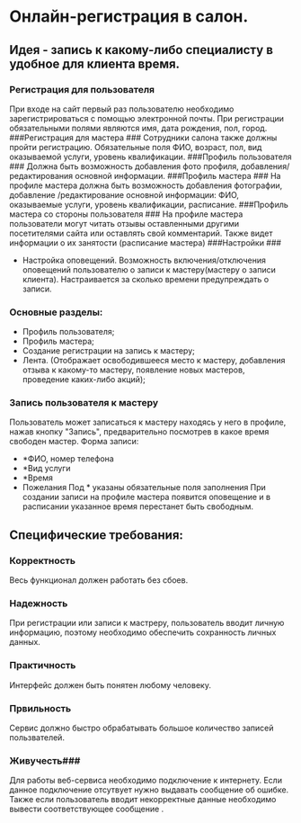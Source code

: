 Онлайн-регистрация в салон.
========================

Идея - запись к какому-либо специалисту в удобное для клиента время.
---------------------------
### Регистрация для пользователя ###
При входе на сайт первый раз пользователю необходимо зарегистрироваться  с помощью электронной почты. При регистрации обязательными полями являются имя, дата рождения, пол, город.
###Регистрация для мастера ###
Сотрудники салона также должны пройти регистрацию. Обязательные поля ФИО, возраст, пол, вид оказываемой услуги, уровень квалификации.
###Профиль пользователя ###
Должна быть возможность добавления фото профиля, добавления/ редактирования основной информации.
###Профиль мастера ###
На профиле мастера должна быть возможность добавления фотографии, добавление /редактирование основной информации: ФИО, оказываемые услуги, уровень квалификации, расписание.
###Профиль мастера со стороны пользователя ###
На профиле мастера пользователи могут читать отзывы оставленными другими посетителями сайта или оставлять свой комментарий. Также видет информации о их занятости (расписание мастера)
###Настройки ###
+ Настройка оповещений. Возможность включения/отключения оповещений пользователю о записи к мастеру(мастеру о записи клиента). Настраивается за сколько времени предупреждать о записи.

### Основные разделы: ###
+ Профиль пользователя;
+ Профиль мастера;
+ Создание регистрации на запись к мастеру;
+ Лента. (Отображает освободившееся место к мастеру, добавления отзыва к какому-то мастеру, появление новых мастеров, проведение каких-либо акций);

### Запись пользователя к мастеру ###
Пользователь может записаться к мастеру находясь у него в профиле, нажав кнопку "Запись", предварительно посмотрев в какое время свободен мастер.
Форма записи:
+ *ФИО, номер телефона
+ *Вид услуги
+ *Время
+ Пожелания
Под * указаны обязательные поля заполнения
При создании записи на профиле мастера появится оповещение и в расписании указанное время перестанет быть свободным.

Специфические требования: 
---------------------------
### Корректность ###
Весь функционал должен работать без сбоев.
### Надежность ###
При регистрации или записи к мастреру, пользователь вводит личную информацию, поэтому необходимо обеспечить сохранность личных данных.
### Практичность ###
Интерфейс должен быть понятен любому человеку. 
### Првильность ###
Сервис должно быстро обрабатывать большое количество записей пользвателей. 
### Живучесть###
Для работы веб-сервиса необходимо подключение к интернету. Если данное подключение отсутвует нужно выдавать сообщение об ошибке.
Также если пользователь вводит некорректные данные необходимо вывести соответствующее сообщение .
 
